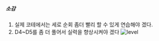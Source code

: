 ##### 소감
1. 실제 코테에서는 세로 순회 좀더 빨리 할 수 있게 연습해야 겠다.
2. D4~D5를 좀 더 풀어서 실력을 향상시켜야 겠다
  ![level](../level.png)